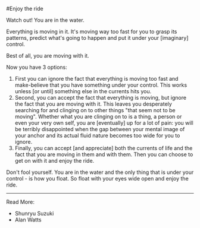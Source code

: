 #Enjoy the ride

Watch out! You are in the water.

Everything is moving in it. It's moving way too fast for you to grasp its patterns, predict what's going to happen and put it under your [imaginary] control.

Best of all, you are moving with it.

Now you have 3 options:
1. First you can ignore the fact that everything is moving too fast and make-believe that you have something under your control. This works unless [or until] something else in the currents hits you. 
2. Second, you can accept the fact that everything is moving, but ignore the fact that you are moving with it. This leaves you desperately searching for and clinging on to other things "that seem not to be moving". Whether what you are clinging on to is a thing, a person or even your very own self, you are [eventually] up for a lot of pain: you will be terribly disappointed when the gap between your mental image of your anchor and its actual fluid nature becomes too wide for you to ignore.
3. Finally, you can accept [and appreciate] both the currents of life and the fact that you are moving in them and with them. Then you can choose to get on with it and enjoy the ride.

Don't fool yourself. You are in the water and the only thing that is under your control - is how you float. So float with your eyes wide open and enjoy the ride.

* * *

Read More:
* Shunryu Suzuki
* Alan Watts
